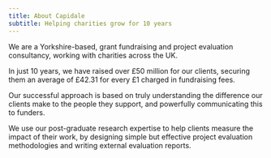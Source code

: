 ```yaml
---
title: About Capidale
subtitle: Helping charities grow for 10 years
---
```


We are a Yorkshire-based, grant fundraising and project evaluation consultancy, working with charities across the UK.

In just 10 years, we have raised over £50 million for our clients, securing them an average of £42.31 for every £1 charged in fundraising fees.

Our successful approach is based on truly understanding the difference our clients make to the people they support, and powerfully communicating this to funders.

We use our post-graduate research expertise to help clients measure the impact of their work, by designing simple but effective project evaluation methodologies and writing external evaluation reports.
